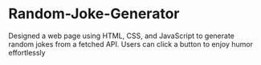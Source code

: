 # Random-Joke-Generator
Designed a web page using HTML, CSS, and JavaScript to generate random jokes from a fetched API. Users can click a button to enjoy humor effortlessly

